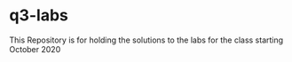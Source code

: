 # q3-labs
This Repository is for holding the solutions to the labs for the class starting October 2020
